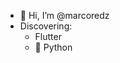 - 👋 Hi, I’m @marcoredz
- Discovering: 
  - Flutter 
  - 🐍 Python 


<!---
marcoredz/marcoredz is a ✨ special ✨ repository because its `README.md` (this file) appears on your GitHub profile.
You can click the Preview link to take a look at your changes.
--->
